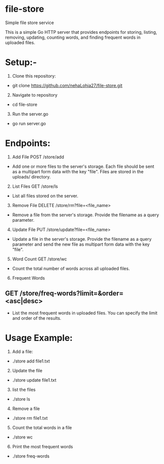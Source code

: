 # file-store
Simple file store service 

This is a simple Go HTTP server that provides endpoints for storing, listing, removing, updating, counting words, and finding frequent words in uploaded files.

# Setup:-
1. Clone this repository:
- git clone https://github.com/nehaLohia27/file-store.git

2. Navigate to repository
- cd file-store

3. Run the server.go
- go run server.go

# Endpoints:

1. Add File
POST /store/add

- Add one or more files to the server's storage. Each file should be sent as a multipart form data with the key "file". Files are stored in the uploads/ directory.

2. List Files
GET /store/ls

- List all files stored on the server.

3. Remove File
DELETE /store/rm?file=<file_name>

- Remove a file from the server's storage. Provide the filename as a query parameter.

4. Update File
PUT /store/update?file=<file_name>

- Update a file in the server's storage. Provide the filename as a query parameter and send the new file as multipart form data with the key "file".

5. Word Count
GET /store/wc

- Count the total number of words across all uploaded files.

6. Frequent Words
## GET /store/freq-words?limit=<limit>&order=<asc|desc>

- List the most frequent words in uploaded files. You can specify the limit and order of the results.


# Usage Example: 

1. Add a file:
- ./store add file1.txt

2. Update the file 
- ./store update file1.txt

3. list the files
- ./store ls

4. Remove a file 
- ./store rm file1.txt

5. Count the total words in a file
- ./store wc

6. Print the most frequent words
- ./store freq-words






